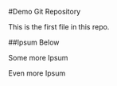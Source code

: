 #Demo Git Repository

This is the first file in this repo.

##Ipsum Below

Some more Ipsum

Even more Ipsum
